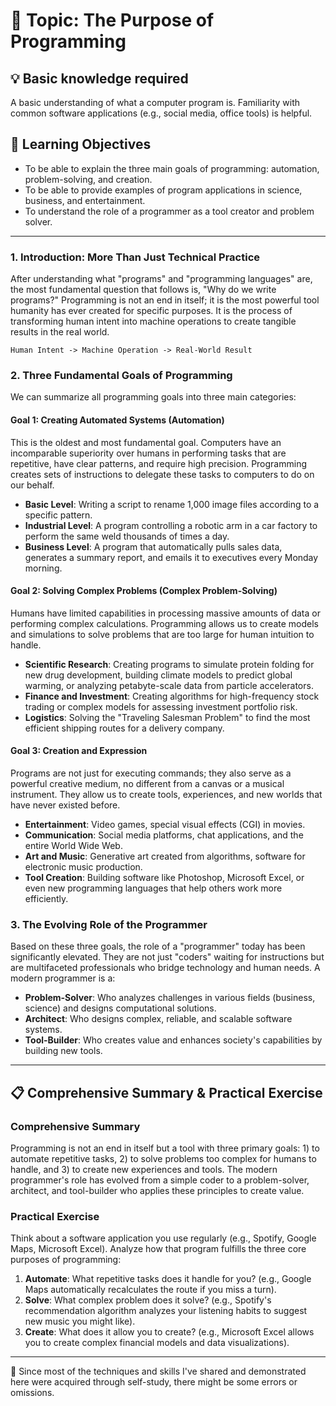# 📖 Topic: The Purpose of Programming

## 💡 Basic knowledge required

A basic understanding of what a computer program is. Familiarity with common software applications (e.g., social media, office tools) is helpful.

## 🎯 Learning Objectives

- To be able to explain the three main goals of programming: automation, problem-solving, and creation.
- To be able to provide examples of program applications in science, business, and entertainment.
- To understand the role of a programmer as a tool creator and problem solver.

---

### 1. Introduction: More Than Just Technical Practice

After understanding what "programs" and "programming languages" are, the most fundamental question that follows is, "Why do we write programs?" Programming is not an end in itself; it is the most powerful tool humanity has ever created for specific purposes. It is the process of transforming human intent into machine operations to create tangible results in the real world.

```
Human Intent -> Machine Operation -> Real-World Result
```

### 2. Three Fundamental Goals of Programming

We can summarize all programming goals into three main categories:

#### Goal 1: Creating Automated Systems (Automation)

This is the oldest and most fundamental goal. Computers have an incomparable superiority over humans in performing tasks that are repetitive, have clear patterns, and require high precision. Programming creates sets of instructions to delegate these tasks to computers to do on our behalf.

- **Basic Level**: Writing a script to rename 1,000 image files according to a specific pattern.
- **Industrial Level**: A program controlling a robotic arm in a car factory to perform the same weld thousands of times a day.
- **Business Level**: A program that automatically pulls sales data, generates a summary report, and emails it to executives every Monday morning.

#### Goal 2: Solving Complex Problems (Complex Problem-Solving)

Humans have limited capabilities in processing massive amounts of data or performing complex calculations. Programming allows us to create models and simulations to solve problems that are too large for human intuition to handle.

- **Scientific Research**: Creating programs to simulate protein folding for new drug development, building climate models to predict global warming, or analyzing petabyte-scale data from particle accelerators.
- **Finance and Investment**: Creating algorithms for high-frequency stock trading or complex models for assessing investment portfolio risk.
- **Logistics**: Solving the "Traveling Salesman Problem" to find the most efficient shipping routes for a delivery company.

#### Goal 3: Creation and Expression

Programs are not just for executing commands; they also serve as a powerful creative medium, no different from a canvas or a musical instrument. They allow us to create tools, experiences, and new worlds that have never existed before.

- **Entertainment**: Video games, special visual effects (CGI) in movies.
- **Communication**: Social media platforms, chat applications, and the entire World Wide Web.
- **Art and Music**: Generative art created from algorithms, software for electronic music production.
- **Tool Creation**: Building software like Photoshop, Microsoft Excel, or even new programming languages that help others work more efficiently.

### 3. The Evolving Role of the Programmer

Based on these three goals, the role of a "programmer" today has been significantly elevated. They are not just "coders" waiting for instructions but are multifaceted professionals who bridge technology and human needs. A modern programmer is a:

- **Problem-Solver**: Who analyzes challenges in various fields (business, science) and designs computational solutions.
- **Architect**: Who designs complex, reliable, and scalable software systems.
- **Tool-Builder**: Who creates value and enhances society's capabilities by building new tools.

---

## 📋 Comprehensive Summary & Practical Exercise

### Comprehensive Summary

Programming is not an end in itself but a tool with three primary goals: 1) to automate repetitive tasks, 2) to solve problems too complex for humans to handle, and 3) to create new experiences and tools. The modern programmer's role has evolved from a simple coder to a problem-solver, architect, and tool-builder who applies these principles to create value.

### Practical Exercise

Think about a software application you use regularly (e.g., Spotify, Google Maps, Microsoft Excel). Analyze how that program fulfills the three core purposes of programming:

1.  **Automate**: What repetitive tasks does it handle for you? (e.g., Google Maps automatically recalculates the route if you miss a turn).
2.  **Solve**: What complex problem does it solve? (e.g., Spotify's recommendation algorithm analyzes your listening habits to suggest new music you might like).
3.  **Create**: What does it allow you to create? (e.g., Microsoft Excel allows you to create complex financial models and data visualizations).

---

📍 Since most of the techniques and skills I've shared and demonstrated here were acquired through self-study, there might be some errors or omissions.